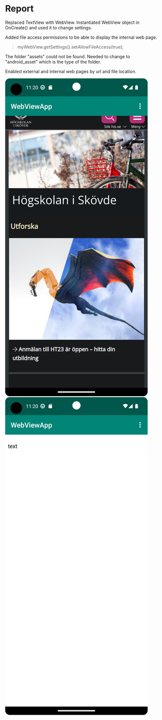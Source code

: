 
# Report
Replaced TextView with WebView.
Instantiated WebView object in OnCreate() and used it to change settings.

Added file access permissions to be able to display the internal web page.
> myWebView.getSettings().setAllowFileAccess(true);

The folder "assets" could not be found. Needed to change to "android_asset" which is the type of the
folder.

Enabled external and internal web pages by url and file location.

![](external.png)
![](internal.png)

